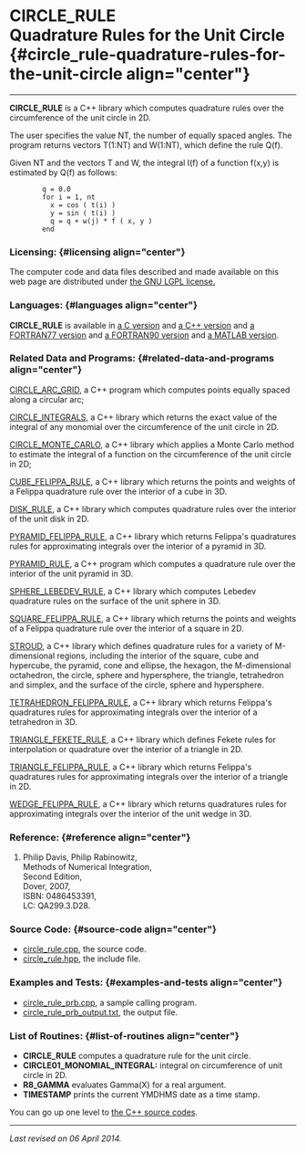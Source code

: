 CIRCLE\_RULE\
Quadrature Rules for the Unit Circle {#circle_rule-quadrature-rules-for-the-unit-circle align="center"}
====================================

------------------------------------------------------------------------

**CIRCLE\_RULE** is a C++ library which computes quadrature rules over
the circumference of the unit circle in 2D.

The user specifies the value NT, the number of equally spaced angles.
The program returns vectors T(1:NT) and W(1:NT), which define the rule
Q(f).

Given NT and the vectors T and W, the integral I(f) of a function f(x,y)
is estimated by Q(f) as follows:

            q = 0.0
            for i = 1, nt
              x = cos ( t(i) )
              y = sin ( t(i) )
              q = q + w(j) * f ( x, y )
            end
          

### Licensing: {#licensing align="center"}

The computer code and data files described and made available on this
web page are distributed under [the GNU LGPL
license.](../../txt/gnu_lgpl.txt)

### Languages: {#languages align="center"}

**CIRCLE\_RULE** is available in [a C
version](../../c_src/circle_rule/circle_rule.html) and [a C++
version](../../cpp_src/circle_rule/circle_rule.html) and [a FORTRAN77
version](../../f77_src/circle_rule/circle_rule.html) and [a FORTRAN90
version](../../f_src/circle_rule/circle_rule.html) and [a MATLAB
version](../../m_src/circle_rule/circle_rule.html).

### Related Data and Programs: {#related-data-and-programs align="center"}

[CIRCLE\_ARC\_GRID](../../cpp_src/circle_arc_grid/circle_arc_grid.html),
a C++ program which computes points equally spaced along a circular arc;

[CIRCLE\_INTEGRALS](../../cpp_src/circle_integrals/circle_integrals.html),
a C++ library which returns the exact value of the integral of any
monomial over the circumference of the unit circle in 2D.

[CIRCLE\_MONTE\_CARLO](../../cpp_src/circle_monte_carlo/circle_monte_carlo.html),
a C++ library which applies a Monte Carlo method to estimate the
integral of a function on the circumference of the unit circle in 2D;

[CUBE\_FELIPPA\_RULE](../../cpp_src/cube_felippa_rule/cube_felippa_rule.html),
a C++ library which returns the points and weights of a Felippa
quadrature rule over the interior of a cube in 3D.

[DISK\_RULE](../../cpp_src/disk_rule/disk_rule.html), a C++ library
which computes quadrature rules over the interior of the unit disk in
2D.

[PYRAMID\_FELIPPA\_RULE](../../cpp_src/pyramid_felippa_rule/pyramid_felippa_rule.html),
a C++ library which returns Felippa's quadratures rules for
approximating integrals over the interior of a pyramid in 3D.

[PYRAMID\_RULE](../../cpp_src/pyramid_rule/pyramid_rule.html), a C++
program which computes a quadrature rule over the interior of the unit
pyramid in 3D.

[SPHERE\_LEBEDEV\_RULE](../../cpp_src/sphere_lebedev_rule/sphere_lebedev_rule.html),
a C++ library which computes Lebedev quadrature rules on the surface of
the unit sphere in 3D.

[SQUARE\_FELIPPA\_RULE](../../cpp_src/square_felippa_rule/square_felippa_rule.html),
a C++ library which returns the points and weights of a Felippa
quadrature rule over the interior of a square in 2D.

[STROUD](../../cpp_src/stroud/stroud.html), a C++ library which defines
quadrature rules for a variety of M-dimensional regions, including the
interior of the square, cube and hypercube, the pyramid, cone and
ellipse, the hexagon, the M-dimensional octahedron, the circle, sphere
and hypersphere, the triangle, tetrahedron and simplex, and the surface
of the circle, sphere and hypersphere.

[TETRAHEDRON\_FELIPPA\_RULE](../../cpp_src/tetrahedron_felippa_rule/tetrahedron_felippa_rule.html),
a C++ library which returns Felippa's quadratures rules for
approximating integrals over the interior of a tetrahedron in 3D.

[TRIANGLE\_FEKETE\_RULE](../../cpp_src/triangle_fekete_rule/triangle_fekete_rule.html),
a C++ library which defines Fekete rules for interpolation or quadrature
over the interior of a triangle in 2D.

[TRIANGLE\_FELIPPA\_RULE](../../cpp_src/triangle_felippa_rule/triangle_felippa_rule.html),
a C++ library which returns Felippa's quadratures rules for
approximating integrals over the interior of a triangle in 2D.

[WEDGE\_FELIPPA\_RULE](../../cpp_src/wedge_felippa_rule/wedge_felippa_rule.html),
a C++ library which returns quadratures rules for approximating
integrals over the interior of the unit wedge in 3D.

### Reference: {#reference align="center"}

1.  Philip Davis, Philip Rabinowitz,\
    Methods of Numerical Integration,\
    Second Edition,\
    Dover, 2007,\
    ISBN: 0486453391,\
    LC: QA299.3.D28.

### Source Code: {#source-code align="center"}

-   [circle\_rule.cpp](circle_rule.cpp), the source code.
-   [circle\_rule.hpp](circle_rule.hpp), the include file.

### Examples and Tests: {#examples-and-tests align="center"}

-   [circle\_rule\_prb.cpp](circle_rule_prb.cpp), a sample calling
    program.
-   [circle\_rule\_prb\_output.txt](circle_rule_prb_output.txt), the
    output file.

### List of Routines: {#list-of-routines align="center"}

-   **CIRCLE\_RULE** computes a quadrature rule for the unit circle.
-   **CIRCLE01\_MONOMIAL\_INTEGRAL:** integral on circumference of unit
    circle in 2D.
-   **R8\_GAMMA** evaluates Gamma(X) for a real argument.
-   **TIMESTAMP** prints the current YMDHMS date as a time stamp.

You can go up one level to [the C++ source codes](../cpp_src.html).

------------------------------------------------------------------------

*Last revised on 06 April 2014.*
